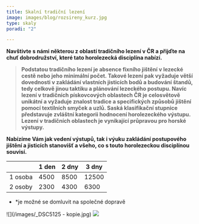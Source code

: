 ```yaml
---
title: Skalní tradiční lezení
image: images/blog/rozsireny_kurz.jpg
type: skaly
poradi: "2"

---
```

**Navštivte s námi některou z oblastí tradičního lezení v ČR a přijďte na chuť dobrodružství, které tato horolezecká disciplína nabízí.**

> **Podstatou tradičního lezení je absence fixního jištění v lezecké cestě nebo jeho minimální počet. Takové lezení pak vyžaduje větší dovednosti v zakládání vlastních jisticích bodů a budování štandů, tedy celkově jinou taktiku a plánování lezeckého postupu. Navíc lezení v tradičních pískovcových oblastech ČR je celosvětově unikátní a vyžaduje znalost tradice a specifických způsobů jištění pomocí textilních smyček a uzlů. Saská klasifikační stupnice představuje zvláštní kategorii hodnocení horolezeckého výstupu. Lezení v tradičních oblastech je vynikající průpravou pro horské výstupy.**

**Nabízíme Vám jak vedení výstupů, tak i výuku zakládání postupového jištění a jisticích stanovišť a všeho, co s touto horolezeckou disciplínou souvisí.**

|  | 1 den | 2 dny | 3 dny |
| --- | --- | --- | --- |
| 1 osoba | 4500 | 8500 | 12500 |
| 2 osoby | 2300 | 4300 | 6300 |

* *je možné se domluvit na společné dopravě

![](/images/_DSC5125 - kopie.jpg)
![](/images/DSCN5549.JPG)